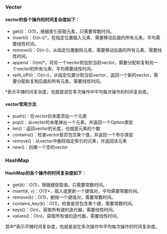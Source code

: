 ### Vector
#### vector的各个操作的时间复杂度如下：
- get(i)：O(1)，根据索引获取元素，只需要常数时间。
- insert(i)：O(n-i)*，在指定位置插入元素，需要移动后面的所有元素，平均需要线性时间。
- remove(i)：O(n-i)，从指定位置删除元素，需要移动后面的所有元素，需要线性时间。
- append：O(m)*，将另一个vector附加到当前vector，需要分配和复制另一个vector的所有元素，平均需要线性时间。
- split_off(i)：O(n-i)，从指定位置分割当前vector，返回一个新的vector，需要分配和复制后面的所有元素，需要线性时间。

*表示平摊时间复杂度，也就是说在多次操作中平均每次操作的时间复杂度。
#### vector常用方法
- push()：在vector的末尾添加一个元素
- pop()：从vector的末尾弹出一个元素，并返回一个Option类型
- len()：返回vector的长度，也就是元素的个数
- contains()：检查vector是否包含某个值，并返回一个布尔类型
- remove()：从vector中删除指定索引的元素，并返回该元素
- new()：创建一个空的vector
### HashMap
#### HashMap的各个操作的时间复杂度如下：
- get(k)：O(1)，根据键获取值，只需要常数时间。
- insert(k, v)：O(1)*，插入或更新一个键值对，平均需要常数时间。
- remove(k)：O(1)，删除一个键值对，需要常数时间。
- contains_key(k)：O(1)，检查是否包含某个键，需要常数时间。
- keys()：O(n)，获取所有键的迭代器，需要线性时间。
- values()：O(n)，获取所有值的迭代器，需要线性时间。

其中*表示平摊时间复杂度，也就是说在多次操作中平均每次操作的时间复杂度。
